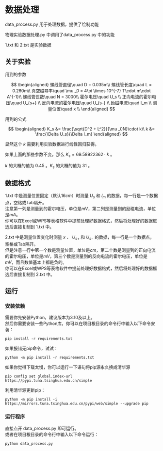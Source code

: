 # 数据处理
data_process.py 用于处理数据，提供了绘制功能  

物理实验数据处理.py 中调用了data_process.py 中的功能  

1.txt 和 2.txt 是实验数据

## 关于实验

用到的参数  

$$
\begin{aligned}
螺线管直径\quad D = 0.035m\\
螺线管长度\quad L = 0.260m\\
真空磁导率\quad \mu _0 = 4\pi \times 10^{-7} T\cdot m\cdot A^{-1}\\
螺线管匝数\quad N = 3000\\
霍尔电压\quad U_s \\
正向电流的霍尔电压\quad U_{s+} \\
反向电流的霍尔电压\quad U_{s-} \\
励磁电流\quad I_m \\
测量位置\quad x \\
\end{aligned}
$$

用到的公式  

$$
\begin{aligned}
K_s &= \frac{\sqrt{D^2 + L^2}}{\mu _0N}\cdot k\\
k &= \frac{\Delta U_s}{\Delta I_m}
\end{aligned}
$$

显然这个 $k$ 需要利用实验数据进行线性回归获得。

如果上面的那些参数不变，那么 $K_s = 69.58922362 \cdot k$ 。

$k$ 的大概的值为 $0.45$ 。$K_s$ 的大概的值为 $31$ 。

## 数据格式
1.txt 中是测量位置固定（默认$16cm$）时测量 $U_s$ 和 $I_m$ 的数据，每一行是一个数据点，空格或Tab隔开。  
注意第一列是测量到的霍尔电压，单位是$mV$，第二列是测量到的励磁电流，单位是$mA$。  
你可以在Excel或WPS等表格软件中提前处理好数据格式，然后将处理好的数据框选后直接复制到 1.txt 中。

2.txt 中是测量位置变化时测量 $x$ 、 $U_{s+}$ 和 $U_{s-}$ 的数据，每一行是一个数据点，空格或Tab隔开。  
但是注意一行中第一个数是测量位置，单位是$cm$，第二个数是测量到的正向电流的霍尔电压，单位是$mV$，第三个数是测量到的反向电流的霍尔电压，单位是$mV$，而且数值基本上都是负的。  
你可以在Excel或WPS等表格软件中提前处理好数据格式，然后将处理好的数据框选后直接复制到 2.txt 中。

## 运行

### 安装依赖
需要你先安装Python，建议版本为3.10及以上。  
然后你需要安装一些Python库，你可以在项目根目录的命令行中输入以下命令安装：
```
pip install -r requirements.txt
```

如果报错无pip命令，试试：
```
python -m pip install -r requirements.txt
```

如果你觉得下载太慢，你可以运行一下语句将pip源永久换成清华源
```
pip config set global.index-url https://pypi.tuna.tsinghua.edu.cn/simple
```

利用清华源更新pip：
```
python -m pip install -i https://mirrors.tuna.tsinghua.edu.cn/pypi/web/simple --upgrade pip
```
### 运行程序
直接点开 data_process.py 即可运行。  
或者在项目根目录的命令行中输入以下命令运行：
```
python data_process.py
```